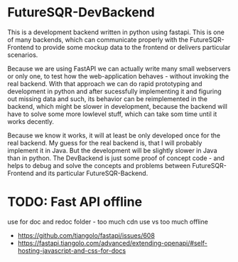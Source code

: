 # FutureSQR-DevBackend

This is a development backend written in python using fastapi. This is one of many backends, 
which can communicate properly with the FutureSQR-Frontend to provide some mockup data to the
frontend or delivers particular scenarios.

Because we are using FastAPI we can actually write many small webservers or only one, to test
how the web-application behaves - without invoking the real backend. With that approach we 
can do rapid prototyping and development in python and after sucessfully implementing it and
figuring out missing data and such, its behavior can be reimplemented in the backend, which 
might be slower in development, because the backend will have to solve some more lowlevel 
stuff, which can take som time until it works decently.

Because we know it works, it will at least be only developed once for the real backend. My 
guess for the real backend is, that I will probably implement it in Java. But the development
will be slightly slower in Java than in python. The DevBackend is just some proof of concept 
code - and helps to debug and solve the concepts and problems between FutureSQR-Frontend and 
its particular FutureSQR-Backend.



# TODO: Fast API offline 

use for doc and redoc folder - too much cdn use vs too much offline

* https://github.com/tiangolo/fastapi/issues/608
* https://fastapi.tiangolo.com/advanced/extending-openapi/#self-hosting-javascript-and-css-for-docs